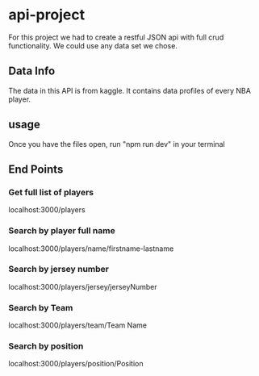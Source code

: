 # api-project

For this project we had to create a restful JSON api with full crud functionality. We could use any data set we chose.

## Data Info

The data in this API is from kaggle. It contains data profiles of every NBA player.

## usage

Once you have the files open, run "npm run dev" in your terminal

## End Points

### Get full list of players

localhost:3000/players

### Search by player full name

localhost:3000/players/name/firstname-lastname

### Search by jersey number

localhost:3000/players/jersey/jerseyNumber

### Search by Team

localhost:3000/players/team/Team Name

### Search by position

localhost:3000/players/position/Position
